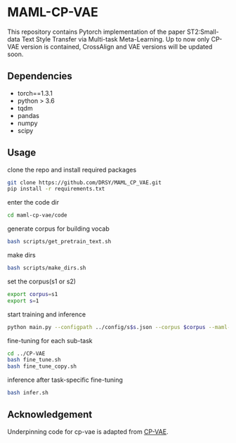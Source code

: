 # MAML-CP-VAE
This repository contains Pytorch implementation of the paper ST2:Small-data Text Style Transfer via Multi-task Meta-Learning. Up to now only CP-VAE version is contained, CrossAlign and VAE versions will be 
updated soon.

## Dependencies
- torch==1.3.1
- python > 3.6
- tqdm
- pandas
- numpy
- scipy

## Usage
clone the repo and install required packages
```bash
git clone https://github.com/DRSY/MAML_CP_VAE.git
pip install -r requirements.txt
```
enter the code dir
```bash
cd maml-cp-vae/code
```
generate corpus for building vocab
```bash
bash scripts/get_pretrain_text.sh
```
make dirs
```bash
bash scripts/make_dirs.sh
```
set the corpus(s1 or s2)
```bash
export corpus=s1
export s=1
```
start training and inference
```bash
python main.py --configpath ../config/s$s.json --corpus $corpus --maml-epochs 20 --transfer-epochs 0 --epochs-per-val 5 --maml-batch-size 8 --sub-batch-size --train-batch-size 16 --device-idx 0
```
fine-tuning for each sub-task
```bash
cd ../CP-VAE
bash fine_tune.sh
bash fine_tune_copy.sh
```
inference after task-specific fine-tuning
```bash
bash infer.sh
```

## Acknowledgement
Underpinning code for cp-vae is adapted from [CP-VAE](https://github.com/BorealisAI/CP-VAE).